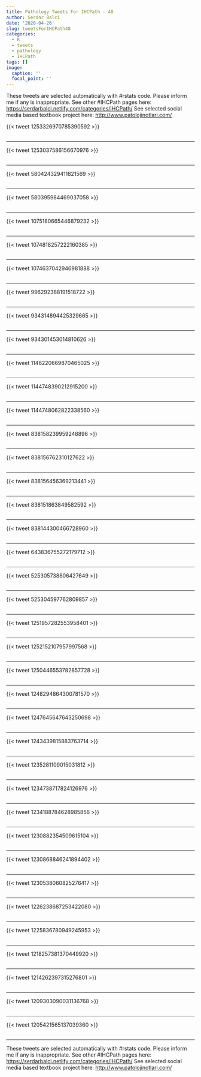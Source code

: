 ```yaml
---
title: Pathology Tweets For IHCPath - 48
author: Serdar Balci
date: '2020-04-26'
slug: tweetsForIHCPath48
categories:
  - R
  - tweets
  - pathology
  - IHCPath
tags: []
image:
  caption: ''
  focal_point: ''
---
```



These tweets are selected automatically with #rstats code. Please inform me if any is inappropriate.
See other #IHCPath pages here: https://serdarbalci.netlify.com/categories/IHCPath/ 
See selected social media based textbook project here: http://www.patolojinotlari.com/

{{< tweet 1253326970785390592 >}}
<br>
<br>
<hr>
{{< tweet 1253037586156670976 >}}
<br>
<br>
<hr>
{{< tweet 580424329411821569 >}}
<br>
<br>
<hr>
{{< tweet 580395984469037058 >}}
<br>
<br>
<hr>
{{< tweet 1075180665446879232 >}}
<br>
<br>
<hr>
{{< tweet 1074818257222160385 >}}
<br>
<br>
<hr>
{{< tweet 1074637042946981888 >}}
<br>
<br>
<hr>
{{< tweet 996292388191518722 >}}
<br>
<br>
<hr>
{{< tweet 934314894425329665 >}}
<br>
<br>
<hr>
{{< tweet 934301453014810626 >}}
<br>
<br>
<hr>
{{< tweet 1146220669870465025 >}}
<br>
<br>
<hr>
{{< tweet 1144748390212915200 >}}
<br>
<br>
<hr>
{{< tweet 1144748062822338560 >}}
<br>
<br>
<hr>
{{< tweet 838158239959248896 >}}
<br>
<br>
<hr>
{{< tweet 838156762310127622 >}}
<br>
<br>
<hr>
{{< tweet 838156456369213441 >}}
<br>
<br>
<hr>
{{< tweet 838151863849582592 >}}
<br>
<br>
<hr>
{{< tweet 838144300466728960 >}}
<br>
<br>
<hr>
{{< tweet 643836755272179712 >}}
<br>
<br>
<hr>
{{< tweet 525305738806427649 >}}
<br>
<br>
<hr>
{{< tweet 525304597762809857 >}}
<br>
<br>
<hr>
{{< tweet 1251957282553958401 >}}
<br>
<br>
<hr>
{{< tweet 1252152107957997568 >}}
<br>
<br>
<hr>
{{< tweet 1250446553782857728 >}}
<br>
<br>
<hr>
{{< tweet 1248294864300781570 >}}
<br>
<br>
<hr>
{{< tweet 1247645647643250698 >}}
<br>
<br>
<hr>
{{< tweet 1243439815883763714 >}}
<br>
<br>
<hr>
{{< tweet 1235281109015031812 >}}
<br>
<br>
<hr>
{{< tweet 1234738717824126976 >}}
<br>
<br>
<hr>
{{< tweet 1234188784628985856 >}}
<br>
<br>
<hr>
{{< tweet 1230882354509615104 >}}
<br>
<br>
<hr>
{{< tweet 1230868846241894402 >}}
<br>
<br>
<hr>
{{< tweet 1230538060825276417 >}}
<br>
<br>
<hr>
{{< tweet 1226238687253422080 >}}
<br>
<br>
<hr>
{{< tweet 1225836780949245953 >}}
<br>
<br>
<hr>
{{< tweet 1218257381370449920 >}}
<br>
<br>
<hr>
{{< tweet 1214262397315276801 >}}
<br>
<br>
<hr>
{{< tweet 1209303090031136768 >}}
<br>
<br>
<hr>
{{< tweet 1205421565137039360 >}}
<br>
<br>
<hr>


These tweets are selected automatically with #rstats code. Please inform me if any is inappropriate.
See other #IHCPath pages here: https://serdarbalci.netlify.com/categories/IHCPath/ 
See selected social media based textbook project here: http://www.patolojinotlari.com/
